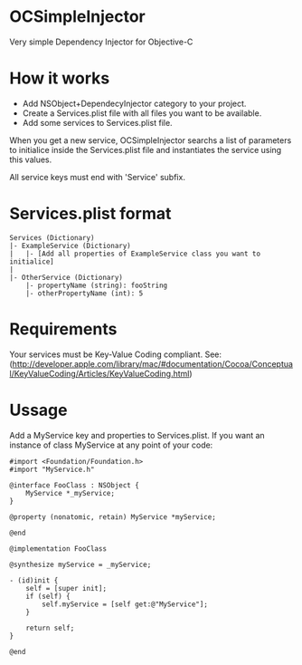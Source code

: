 # OCSimpleInjector
Very simple Dependency Injector for Objective-C

# How it works

* Add NSObject+DependecyInjector category to your project.
* Create a Services.plist file with all files you want to be available.
* Add some services to Services.plist file.

When you get a new service, OCSimpleInjector searchs a list of parameters
to initialice inside the Services.plist file and instantiates the service
using this values.

All service keys must end with 'Service' subfix.

# Services.plist format

    Services (Dictionary)
    |- ExampleService (Dictionary)
    |   |- [Add all properties of ExampleService class you want to initialice]
    |
    |- OtherService (Dictionary)
        |- propertyName (string): fooString
        |- otherPropertyName (int): 5

# Requirements

Your services must be Key-Value Coding compliant.
See: (http://developer.apple.com/library/mac/#documentation/Cocoa/Conceptual/KeyValueCoding/Articles/KeyValueCoding.html)

# Ussage

Add a MyService key and properties to Services.plist.
If you want an instance of class MyService at any point of your code:

    #import <Foundation/Foundation.h>
    #import "MyService.h"

    @interface FooClass : NSObject {
        MyService *_myService;
    }
    
    @property (nonatomic, retain) MyService *myService;
    
    @end
    
    @implementation FooClass
    
    @synthesize myService = _myService;
    
    - (id)init {
        self = [super init];
        if (self) {
            self.myService = [self get:@"MyService"];
        }
        
        return self;
    }
    
    @end
